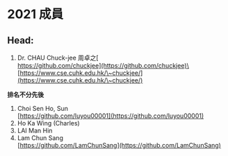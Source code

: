 # 2021 成員

## Head:

1. Dr. CHAU Chuck-jee 周卓之[\
   https://github.com/chuckjee](https://github.com/chuckjee)\
   [https://www.cse.cuhk.edu.hk/\~chuckjee/](https://www.cse.cuhk.edu.hk/\~chuckjee/)

**排名不分先後**

1. Choi Sen Ho, Sun\
   [https://github.com/luyou00001](https://github.com/luyou00001)
2. Ho Ka Wing (Charles)
3. LAI Man Hin
4. Lam Chun Sang\
   [https://github.com/LamChunSang](https://github.com/LamChunSang)
